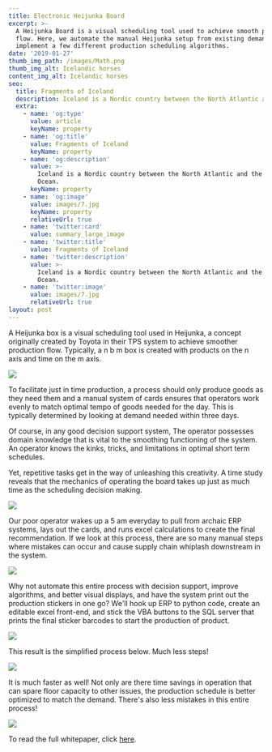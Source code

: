 ```yaml
---
title: Electronic Heijunka Board
excerpt: >-
  A Heijunka Board is a visual scheduling tool used to achieve smooth production
  flow. Here, we automate the manual Heijunka setup from existing demand and
  implement a few different production scheduling algorithms.
date: '2019-01-27'
thumb_img_path: /images/Math.png
thumb_img_alt: Icelandic horses
content_img_alt: Icelandic horses
seo:
  title: Fragments of Iceland
  description: Iceland is a Nordic country between the North Atlantic and the Arctic Ocean.
  extra:
    - name: 'og:type'
      value: article
      keyName: property
    - name: 'og:title'
      value: Fragments of Iceland
      keyName: property
    - name: 'og:description'
      value: >-
        Iceland is a Nordic country between the North Atlantic and the Arctic
        Ocean.
      keyName: property
    - name: 'og:image'
      value: images/7.jpg
      keyName: property
      relativeUrl: true
    - name: 'twitter:card'
      value: summary_large_image
    - name: 'twitter:title'
      value: Fragments of Iceland
    - name: 'twitter:description'
      value: >-
        Iceland is a Nordic country between the North Atlantic and the Arctic
        Ocean.
    - name: 'twitter:image'
      value: images/7.jpg
      relativeUrl: true
layout: post
---
```

A Heijunka box is a visual scheduling tool used in Heijunka, a concept originally created by Toyota in their TPS system to achieve smoother production flow. Typically, a n b m box is created with products on the n axis and time on the m axis.

![](/images/Heijunka%20Box.PNG)

To facilitate just in time production, a process should only produce goods as they need them and a manual system of cards ensures that operators work evenly to match optimal tempo of goods needed for the day. This is typically determined by looking at demand needed within three days.

Of course, in any good decision support system, The operator possesses domain knowledge that is vital to the smoothing functioning of the system. An operator knows the kinks, tricks, and limitations in optimal short term schedules.

Yet, repetitive tasks get in the way of unleashing this creativity. A time study reveals that the mechanics of operating the board takes up just as much time as the scheduling decision making.

![](/images/Setup.PNG)

Our poor operator wakes up a 5 am everyday to pull from archaic ERP systems, lays out the cards, and runs excel calculations to create the final recommendation. If we look at this process, there are so many manual steps where mistakes can occur and cause supply chain whiplash downstream in the system.

![](/images/Manual%20Process.PNG)

Why not automate this entire process with decision support, improve algorithms, and better visual displays, and have the system print out the production stickers in one go? We'll hook up ERP to python code, create an editable excel front-end, and stick the VBA buttons to the SQL server that prints the final sticker barcodes to start the production of product.

![](/images/Electronic%20Heijunka%20Board.png)

This result is the simplified process below. Much less steps!

![](/images/Faster.PNG)

It is much faster as well! Not only are there time savings in operation that can spare floor capacity to other issues, the production schedule is better optimized to match the demand. There's also less mistakes in this entire process!

![](/images/Stats.PNG)

To read the full whitepaper, click [here](https://github.com/IamJasonBian/IamJasonBian/files/6504722/Heijunka.Whitepaper.pdf).
